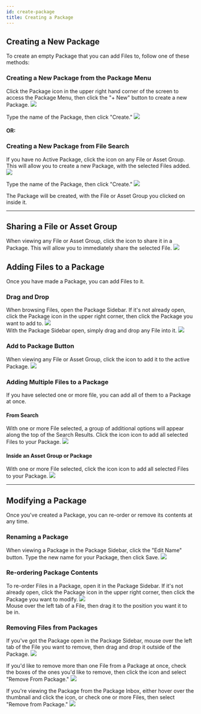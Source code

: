 ```yaml
---
id: create-package
title: Creating a Package
---
```


## Creating a New Package
To create an empty Package that you can add Files to, follow one of these methods:

### Creating a New Package from the Package Menu
Click the Package icon in the upper right hand corner of the screen to access the Package Menu, then click the "+ New" button to create a new Package.
![](/5khelpdocs/img/package-share/package-menu-1.png)  

Type the name of the Package, then click "Create."
![](/5khelpdocs/img/package-share/new-package-name-1.png)  

#### OR:

### Creating a New Package from File Search
If you have no Active Package, click the <i class="fa fa-plus" aria-hidden="true"></i> icon on any File or Asset Group.  This will allow you to create a new Package, with the selected Files added.
![](/5khelpdocs/img/package-share/add-file-to-package.png)  

Type the name of the Package, then click "Create."
![](/5khelpdocs/img/package-share/new-package-name-1.png) 

The Package will be created, with the File or Asset Group you clicked on inside it. 

---

## Sharing a File or Asset Group
When viewing any File or Asset Group, click the <i class="fa fa-share-alt" aria-hidden="true"></i> icon to share it in a Package.  This will allow you to immediately share the selected File.
![](/5khelpdocs/img/package-share/share-file-1.png)  

## Adding Files to a Package
Once you have made a Package, you can add Files to it.

### Drag and Drop
When browsing Files, open the Package Sidebar.  If it's not already open, click the Package icon in the upper right corner, then click the Package you want to add to.
![](/5khelpdocs/img/package-share/package-menu-1.png)  
With the Package Sidebar open, simply drag and drop any File into it. 
![](/5khelpdocs/img/package-share/drag-drop-file-1.png)  

### Add to Package Button
When viewing any File or Asset Group, click the <i class="fa fa-plus" aria-hidden="true"></i> icon to add it to the active Package.
![](/5khelpdocs/img/package-share/add-file-to-package.png)  

### Adding Multiple Files to a Package
If you have selected one or more file, you can add all of them to a Package at once.

#### From Search
With one or more File selected, a group of additional options will appear along the top of the Search Results.  Click the <i class="fa fa-plus" aria-hidden="true"></i> icon icon to add all selected Files to your Package.
![](/5khelpdocs/img/package-share/add-multiple-files-to-package-1.png)  

#### Inside an Asset Group or Package
With one or more File selected, click the <i class="fa fa-plus" aria-hidden="true"></i> icon icon to add all selected Files to your Package.
![](/5khelpdocs/img/package-share/add-multiple-files-to-package-2.png)  

---

## Modifying a Package
Once you've created a Package, you can re-order or remove its contents at any time. 

### Renaming a Package
When viewing a Package in the Package Sidebar, click the "Edit Name" button.  Type the new name for your Package, then click Save.
![](/5khelpdocs/img/package-share/edit-package-name-1.png)  

### Re-ordering Package Contents
To re-order Files in a Package, open it in the Package Sidebar.  If it's not already open, click the Package icon in the upper right corner, then click the Package you want to modify.
![](/5khelpdocs/img/package-share/edit-package-file-order-1.png)  
Mouse over the left tab of a File, then drag it to the position you want it to be in.

### Removing Files from Packages
If you've got the Package open in the Package Sidebar, mouse over the left tab of the File you want to remove, then drag and drop it outside of the Package.
![](/5khelpdocs/img/package-share/remove-file-from-package-1.png)  

If you'd like to remove more than one File from a Package at once, check the boxes of the ones you'd like to remove, then click the <i class="fa fa-ellipsis-v" aria-hidden="true"></i> icon and select "Remove From Package."
![](/5khelpdocs/img/package-share/remove-multiple-files-from-package-1.png)  

If you're viewing the Package from the Package Inbox, either hover over the thumbnail and click the <i class="fa fa-minus-square" aria-hidden="true"></i> icon, or check one or more Files, then select "Remove from Package."
![](/5khelpdocs/img/package-share/remove-file-from-package-inbox-1.png)  














